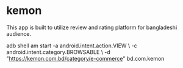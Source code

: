 # kemon

This app is built to utilize review and rating platform for bangladeshi audience.

adb shell am start -a android.intent.action.VIEW \ -c android.intent.category.BROWSABLE \ -d "https://kemon.com.bd/category/e-commerce" bd.com.kemon

